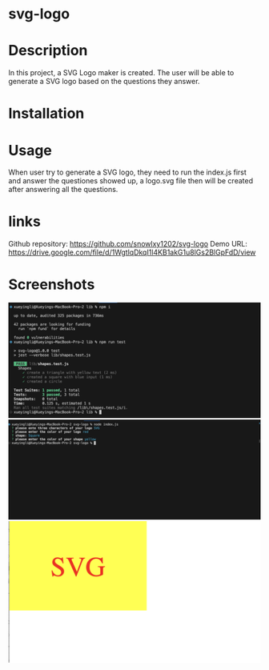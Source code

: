 # svg-logo

# Description
In this project, a SVG Logo maker is created. The user will be able to generate a SVG logo based on the questions they answer.

# Installation
# Usage
When user try to generate a SVG logo, they need to run the index.js first and answer the questiones showed up, a logo.svg file then will be created after answering all the questions. 

# links
Github repository: https://github.com/snowlxy1202/svg-logo
Demo URL: https://drive.google.com/file/d/1WgtlqDkqI1l4KB1akG1u8lGs2BlGpFdD/view

# Screenshots
![Alt text](image.png)
![Alt text](image-1.png)
![Alt text](image-2.png)

